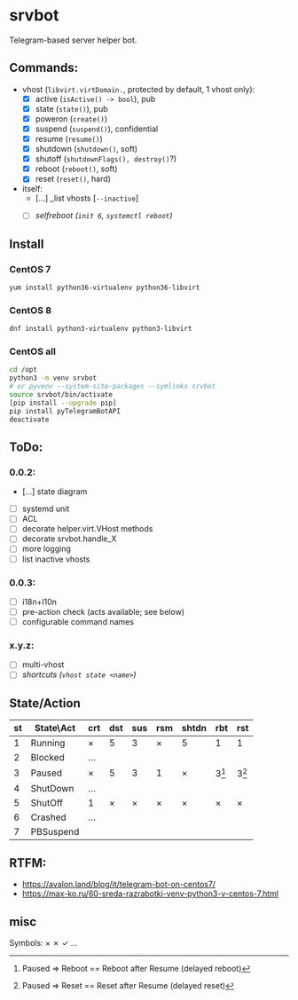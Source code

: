 # srvbot

Telegram-based server helper bot.

## Commands:

- vhost (`libvirt.virtDomain.`, protected by default, 1 vhost only):
  - [x] active (`isActive() -> bool`), pub
  - [x] state (`state()`), pub
  - [x] poweron (`create()`)
  - [x] suspend (`suspend()`), confidential
  - [x] resume (`resume()`)
  - [x] shutdown (`shutdown()`, soft)
  - [x] shutoff (`shutdownFlags(), destroy()`?)
  - [x] reboot (`reboot()`, soft)
  - [x] reset (`reset()`, hard)
- itself:
  - […] _list vhosts [`--inactive`]
  - [ ] *selfreboot (`init 6`, `systemctl reboot`)*


## Install

### CentOS 7
```bash
yum install python36-virtualenv python36-libvirt
```

### CentOS 8
```bash
dnf install python3-virtualenv python3-libvirt
```

### CentOS all
```bash
cd /opt
python3 -m venv srvbot
# or pyvenv --system-site-packages --symlinks srvbot
source srvbot/bin/activate
[pip install --upgrade pip]
pip install pyTelegramBotAPI
deactivate
```

## ToDo:

### 0.0.2:

- […] state diagram
- [ ] systemd unit
- [ ] ACL
- [ ] decorate helper.virt.VHost methods
- [ ] decorate srvbot.handle_X
- [ ] more logging
- [ ] list inactive vhosts

### 0.0.3:

- [ ] i18n+l10n
- [ ] pre-action check (acts available; see below)
- [ ] configurable command names

### x.y.z:

- [ ] multi-vhost
- [ ] *shortcuts (`vhost state <name>`)*

## State/Action

st | State\Act| crt | dst | sus | rsm |shtdn| rbt | rst 
---|----------|-----|-----|-----|-----|-----|-----|-----
 1 | Running  |  ×  |  5  |  3  |  ×  |  5  |  1  |  1
 2 | Blocked  |  …  |     |     |     |     |     |  
 3 | Paused   |  ×  |  5  |  3  |  1  |  ×  |3[^1]|3[^2]
 4 | ShutDown |  …  |     |     |     |     |     |  
 5 | ShutOff  |  1  |  ×  |  ×  |  ×  |  ×  |  ×  |  ×
 6 | Crashed  |  …  |     |     |     |     |     |  
 7 | PBSuspend|     |     |     |     |     |     |  

[^1]: Paused => Reboot == Reboot after Resume (delayed reboot)
[^2]: Paused => Reset == Reset after Resume (delayed reset)

## RTFM:

- https://avalon.land/blog/it/telegram-bot-on-centos7/
- https://max-ko.ru/60-sreda-razrabotki-venv-python3-v-centos-7.html

## misc

Symbols: &times; &cross; &check; &hellip;
